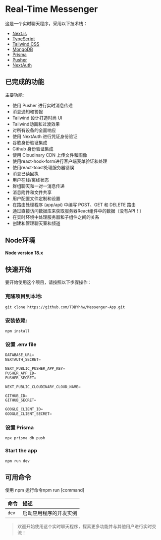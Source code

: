 
#  Real-Time Messenger

这是一个实时聊天程序，采用以下技术栈：

- [Next.js](https://nextjs.org) 
- [TypeScript](https://www.typescriptlang.org)
- [Tailwind CSS](https://tailwindcss.com)
- [MongoDB](https://www.mongodb.com)
- [Prisma](https://www.prisma.io)
- [Pusher](https://pusher.com)
- [NextAuth](https://next-auth.js.org)

## 已完成的功能

主要功能:

- 使用 Pusher 进行实时消息传递
- 消息通知和警报
- Tailwind 设计打造时尚 UI
- Tailwind动画和过渡效果
- 对所有设备的全面响应
- 使用 NextAuth 进行凭证身份验证
- 谷歌身份验证集成
- Github 身份验证集成
- 使用 Cloudinary CDN 上传文件和图像
- 使用react-hook-form进行客户端表单验证和处理
- 使用react-toast处理服务器错误
- 消息已读回执
- 用户在线/离线状态
- 群组聊天和一对一消息传递
- 消息附件和文件共享
- 用户配置文件定制和设置
- 在路由处理程序 (app/api) 中编写 POST、GET 和 DELETE 路由
- 通过直接访问数据库来获取服务器React组件中的数据（没有API！）
- 在实时环境中处理服务器和子组件之间的关系
- 创建和管理聊天室和频道
## Node环境

**Node version 18.x**
## 快速开始

要开始使用这个项目，请按照以下步骤操作：

### 克隆项目到本地:

 ```shell
git clone https://github.com/TOBYhhw/Messenger-App.git
```


### 安装依赖:

   ```shell
   npm install
   ```

### 设置 .env file


```js
DATABASE_URL=
NEXTAUTH_SECRET=

NEXT_PUBLIC_PUSHER_APP_KEY=
PUSHER_APP_ID=
PUSHER_SECRET=

NEXT_PUBLIC_CLOUDINARY_CLOUD_NAME=

GITHUB_ID=
GITHUB_SECRET=

GOOGLE_CLIENT_ID=
GOOGLE_CLIENT_SECRET=
```

### 设置 Prisma

```shell
npx prisma db push

```

### Start the app

```shell
npm run dev
```

## 可用命令

使用 npm 运行命令npm run [command]

| 命令        |描述                              |
| :-------------- | :--------------------------------------- |
| `dev`           | 启动应用程序的开发实例 |


> 欢迎开始使用这个实时聊天程序，探索更多功能并与其他用户进行实时交流！


